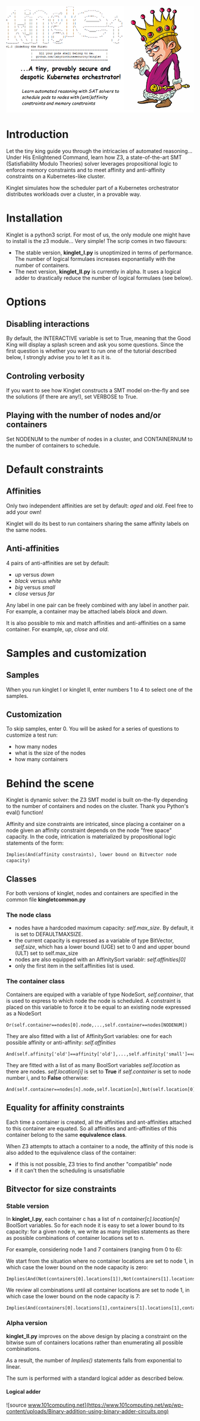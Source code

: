 ![alt text](https://github.com/labyrinthinesecurity/kinglet/blob/main/banner.png?raw=true)

# Introduction

Let the tiny king guide you through the intricacies of automated reasoning... Under His Enlightened Command, learn how Z3, a state-of-the-art SMT (Satisfiability Modulo Theories) solver leverages propositional logic to enforce memory constraints and to meet affinity and anti-affinity constraints on a Kubernetes-like cluster.

Kinglet simulates how the scheduler part of a Kubernetes orchestrator distributes workloads over a cluster, in a provable way.

# Installation

Kinglet is a python3 script. For most of us, the only module one might have to install is the z3 module... Very simple!
The scrip comes in two flavours:

- The stable version, **kinglet_I.py** is unoptimized in terms of performance. The number of logical formulaes increases exponantially with the number of containers.
- The next version, **kinglet_II.py** is currently in alpha. It uses a logical adder to drastically reduce the number of logical formulaes (see below).

# Options

## Disabling interactions

By default, the INTERACTIVE variable is set to True, meaning that the Good King will display a splash screen and ask you some questions. Since the first question is whether you want to run one of the tutorial described below, I strongly advise you to let it as it is.

## Controling verbosity

If you want to see how Kinglet constructs a SMT model on-the-fly and see the solutions (if there are any!), set VERBOSE to True.

## Playing with the number of nodes and/or containers

Set NODENUM to the number of nodes in a cluster, and CONTAINERNUM to the number of containers to schedule.

# Default constraints

## Affinities

Only two independent affinities are set by default: *aged* and *old*. Feel free to add your own!

Kinglet will do its best to run containers sharing the same affinity labels on the same nodes.

## Anti-affinities

4 pairs of anti-affinities are set by default:
- *up* versus *down*
- *black* versus *white*
- *big* versus *small*
- *close* versus *far*

Any label in one pair can be freely combined with any label in another pair. For example, a container may be attached labels *black* and *down*.

It is also possible to mix and match affinities and anti-affinities on a same container. For example, *up*, *close* and *old*.


# Samples and customization

## Samples
When you run kinglet I or kinglet II, enter numbers 1 to 4 to select one of the samples.

## Customization

To skip samples, enter 0. You will be asked for a series of questions to customize a test run:
- how many nodes
- what is the size of the nodes
- how many containers

# Behind the scene

Kinglet is dynamic solver: the Z3 SMT model is built on-the-fly depending to the number of containers and nodes on the cluster. Thank you Python's eval() function!

Affinity and size constraints are intricated, since placing a container on a node given an affinity constraint depends on the node "free space" capacity. 
In the code, intrication is materialized by propositional logic statements of the form:

```
Implies(And(affinity constraints), lower bound on Bitvector node capacity)
```

## Classes

For both versions of kinglet, nodes and containers are specified in the common file **kingletcommon.py**

### The node class

- nodes have a hardcoded maximum capacity: *self.max_size*. By default, it is set to DEFAULTMAXSIZE.
- the current capacity is expressed as a variable of type BitVector, *self.size*, which has a lower bound (UGE) set to 0 and and upper bound (ULT) set to self.max_size
- nodes are also equipped with an AffinitySort variablr: *self.affinities[0]*
- only the first item in the self.affinities list is used.

### The container class

Containers are equiped with a variable of type NodeSort, *self.container*, that is used to express to which node the node is scheduled. A constraint is placed on this variable to force it to be equal to an existing node expressed as a NodeSort

```
Or(self.container==nodes[0].node,...,self.container==nodes[NODENUM])
```

They are also fitted with a list of AffinitySort variables: one for each possible affinity or anti-affinity: *self.affinities*

```
And(self.affinity['old']==affinity['old'],...,self.affinity['small']==affinity['small'])
```

They are fitted with a list of as many BoolSort variables *self.location* as there are nodes. *self.location[i]* is set to **True** if *self.container* is set to node number i, and to **False** otherwise:

```
And(self.container==nodes[n].node,self.location[n],Not(self.location[0],...,Not(self.location[NODENUM])
```

## Equality for affinity constraints

Each time a container is created, all the affinities and ant-affinities attached to this container are equated. So all affinities and anti-affinities of this container belong to the same **equivalence class**.

When Z3 attempts to attach a container to a node, the affinity of this node is also added to the equivalence class of the container:
- if this is not possible, Z3 tries to find another "compatible" node
- if it can't then the scheduling is unsatisfiable

## Bitvector for size constraints

### Stable version

In **kinglet_I.py**, each container c has a list of n *container[c].location[n]* BoolSort variables. So for each node it is easy to set a lower bound to its capacity: for a given node n, we write as many Implies statements as there as possible combinations of container locations set to n.

For example, considering node 1 and 7 containers (ranging from 0 to 6):

We start from the situation where no container locations are set to node 1, in which case the lower bound on the node capacity is zero:
```
Implies(And(Not(containers[0].locations[1]),Not(containers[1].locations[1]),Not(containers[2].locations[1]),Not(containers[3].locations[1]),Not(containers[4].locations[1]),Not(containers[5].locations[1]),Not(containers[6].locations[1])),UGE(nodes[1].size,0)))
```

We review all combinations until all container locations are set to node 1, in which case the lower bound on the node capacity is 7:

```
Implies(And(containers[0].locations[1],containers[1].locations[1],containers[2].locations[1],containers[3].locations[1],containers[4].locations[1],containers[5].locations[1],containers[6].locations[1]),UGE(nodes[1].size,7)))
```


### Alpha version

**kinglet_II.py** improves on the above design by placing a constraint on the bitwise sum of containers locations rather than enumerating all possible combinations.

As a result, the number of *Implies()* statements falls from exponential to linear.

The sum is performed with a standard logical adder as described below.

#### Logical adder

![source www.101computing.net](https://www.101computing.net/wp/wp-content/uploads/Binary-addition-using-binary-adder-circuits.png)
